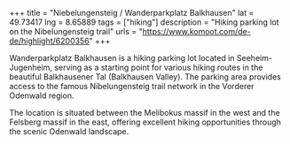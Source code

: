 +++
title = "Niebelungensteig / Wanderparkplatz Balkhausen"
lat = 49.73417
lng = 8.65889
tags = ["hiking"]
description = "Hiking parking lot on the Nibelungensteig trail"
urls = "https://www.komoot.com/de-de/highlight/6200356"
+++

Wanderparkplatz Balkhausen is a hiking parking lot located in Seeheim-Jugenheim, serving as a starting point for various hiking routes in the beautiful Balkhausener Tal (Balkhausen Valley). The parking area provides access to the famous Nibelungensteig trail network in the Vorderer Odenwald region.

The location is situated between the Melibokus massif in the west and the Felsberg massif in the east, offering excellent hiking opportunities through the scenic Odenwald landscape.
